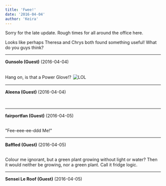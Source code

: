 ```yaml
---
title: 'Fwee!'
date: '2016-04-04'
author: 'Keira'
---
```


<p>Sorry for the late update. Rough times for all around the office here. </p><p>Looks like perhaps Theresa and Chrys both found something useful! What do you guys think?</p>

---
**Gunsolo (Guest)** (2016-04-04)

<br> Hang on, is that a Power Glove!? <img alt=" LOL " src=" //smilies/laugh.gif " border="0" hspace="2" vspace="2"><br>

---
**Aleena (Guest)** (2016-04-04)

<br>

---
**fairportfan (Guest)** (2016-04-05)

<br> "Fee-eee-ee-ddd Me!"

---
**Baffled (Guest)** (2016-04-05)

<br> Colour me ignorant, but a green plant growing without light or water? Then it would neither be growing, nor a green plant. Call it fridge logic.

---
**Sensei Le Roof (Guest)** (2016-04-05)

<br>

